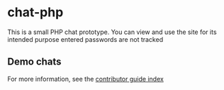 # chat-php
This is a small PHP chat prototype.
You can view and use the site for its intended purpose entered passwords are not tracked

## Demo chats
For more information, see the [contributor guide index](https://mr-crodo.000webhostapp.com/)